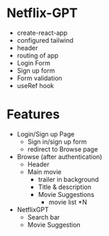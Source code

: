 # Netflix-GPT
- create-react-app
- configured tailwind
- header
- routing of app
- Login Form
- Sign up form
- Form validation
- useRef hook

# Features
- Login/Sign up Page
    - Sign in/sign up form
    - redirect to Browse page
- Browse (after authentication)
    - Header
    - Main movie
        - trailer in background
        - Title & description
        - Movie Suggestions
            - movie list *N
- NetflixGPT
    - Search bar
    - Movie Suggestion


